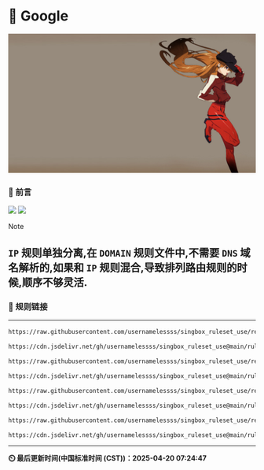 
# 🧸 Google
![](https://raw.githubusercontent.com/usernamelessss/picture-bed/main/images/202504042256831.jpg)
### 📣 前言
![](https://shields.io/badge/-移除重复规则-ff69b4) ![](https://shields.io/badge/-IP&nbsp;规则单独存放不与&nbsp;DOMAIN&nbsp;等混合-green)
> [!NOTE]
**`IP` 规则单独分离,在 `DOMAIN` 规则文件中,不需要 `DNS` 域名解析的,如果和 `IP` 规则混合,导致排列路由规则的时候,顺序不够灵活.**
---

###  🔗 规则链接
---

```url
https://raw.githubusercontent.com/usernamelessss/singbox_ruleset_use/refs/heads/main/rule/Google/Google_IP.json
```

```url
https://cdn.jsdelivr.net/gh/usernamelessss/singbox_ruleset_use@main/rule/Google/Google_IP.json
```

```url
https://raw.githubusercontent.com/usernamelessss/singbox_ruleset_use/refs/heads/main/rule/Google/Google_IP.srs
```

```url
https://cdn.jsdelivr.net/gh/usernamelessss/singbox_ruleset_use@main/rule/Google/Google_IP.srs
```

```url
https://raw.githubusercontent.com/usernamelessss/singbox_ruleset_use/refs/heads/main/rule/Google/Google_No_IP.json
```

```url
https://cdn.jsdelivr.net/gh/usernamelessss/singbox_ruleset_use@main/rule/Google/Google_No_IP.json
```

```url
https://raw.githubusercontent.com/usernamelessss/singbox_ruleset_use/refs/heads/main/rule/Google/Google_No_IP.srs
```

```url
https://cdn.jsdelivr.net/gh/usernamelessss/singbox_ruleset_use@main/rule/Google/Google_No_IP.srs
```

---
**⏲️ 最后更新时间(中国标准时间 (CST))：2025-04-20 07:24:47**